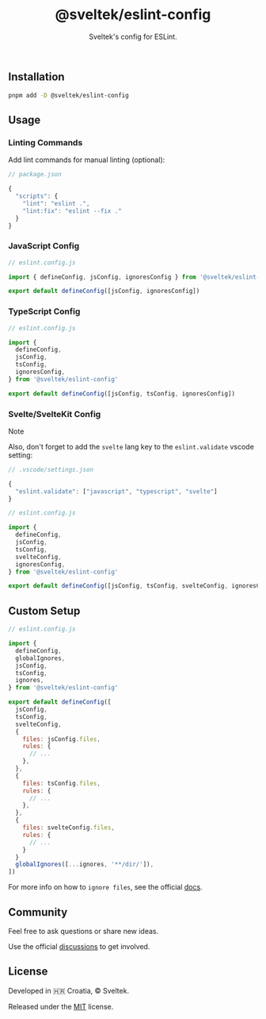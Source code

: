 <h1 align="center">@sveltek/eslint-config</h1>

<p align="center">Sveltek's config for ESLint.</p>

<br>

## Installation

```sh
pnpm add -D @sveltek/eslint-config
```

## Usage

### Linting Commands

Add lint commands for manual linting (optional):

```js
// package.json

{
  "scripts": {
    "lint": "eslint .",
    "lint:fix": "eslint --fix ."
  }
}
```

### JavaScript Config

```js
// eslint.config.js

import { defineConfig, jsConfig, ignoresConfig } from '@sveltek/eslint-config'

export default defineConfig([jsConfig, ignoresConfig])
```

### TypeScript Config

```js
// eslint.config.js

import {
  defineConfig,
  jsConfig,
  tsConfig,
  ignoresConfig,
} from '@sveltek/eslint-config'

export default defineConfig([jsConfig, tsConfig, ignoresConfig])
```

### Svelte/SvelteKit Config

> [!NOTE]
>
> Also, don't forget to add the `svelte` lang key to the `eslint.validate` vscode setting:
>
> ```js
> // .vscode/settings.json
>
> {
>   "eslint.validate": ["javascript", "typescript", "svelte"]
> }
> ```

```js
// eslint.config.js

import {
  defineConfig,
  jsConfig,
  tsConfig,
  svelteConfig,
  ignoresConfig,
} from '@sveltek/eslint-config'

export default defineConfig([jsConfig, tsConfig, svelteConfig, ignoresConfig])
```

## Custom Setup

```js
// eslint.config.js

import {
  defineConfig,
  globalIgnores,
  jsConfig,
  tsConfig,
  ignores,
} from '@sveltek/eslint-config'

export default defineConfig([
  jsConfig,
  tsConfig,
  svelteConfig,
  {
    files: jsConfig.files,
    rules: {
      // ...
    },
  },
  {
    files: tsConfig.files,
    rules: {
      // ...
    },
  },
  {
    files: svelteConfig.files,
    rules: {
      // ...
    }
  }
  globalIgnores([...ignores, '**/dir/']),
])
```

For more info on how to `ignore files`, see the official [docs](https://eslint.org/docs/latest/use/configure/ignore).

## Community

Feel free to ask questions or share new ideas.

Use the official [discussions](https://github.com/sveltek/eslint-config/discussions) to get involved.

## License

Developed in 🇭🇷 Croatia, © Sveltek.

Released under the [MIT](LICENSE.txt) license.
